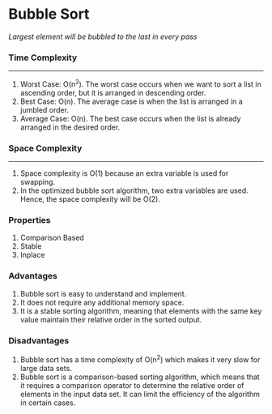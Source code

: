 # Bubble Sort
*Largest element will be bubbled to the last in every pass*

### Time Complexity

---
1. Worst Case: O(n<sup>2</sup>). The worst case occurs when we want to sort a list in ascending order, but it is arranged in descending order.
2. Best Case: O(n). The average case is when the list is arranged in a jumbled order.
3. Average Case: O(n). The best case occurs when the list is already arranged in the desired order.

### Space Complexity

---
1. Space complexity is O(1) because an extra variable is used for swapping.
2. In the optimized bubble sort algorithm, two extra variables are used. Hence, the space complexity will be O(2).

### Properties
1. Comparison Based
2. Stable
3. Inplace

### Advantages
1. Bubble sort is easy to understand and implement.
2. It does not require any additional memory space.
3. It is a stable sorting algorithm, meaning that elements with the same key value maintain their relative order in the sorted output.

### Disadvantages
1. Bubble sort has a time complexity of O(n<sup>2</sup>) which makes it very slow for large data sets.
2. Bubble sort is a comparison-based sorting algorithm, which means that it requires a comparison operator to determine the relative order of elements in the input data set. It can limit the efficiency of the algorithm in certain cases.